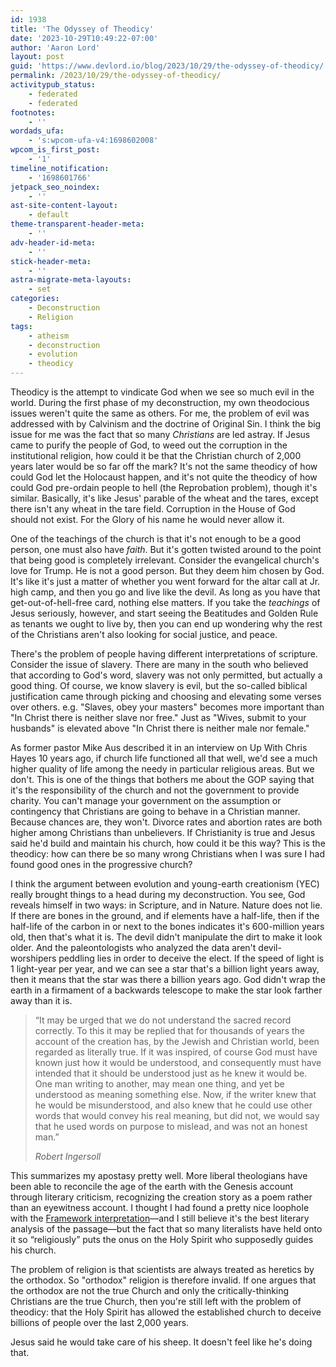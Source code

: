 ```yaml
---
id: 1938
title: 'The Odyssey of Theodicy'
date: '2023-10-29T10:49:22-07:00'
author: 'Aaron Lord'
layout: post
guid: 'https://www.devlord.io/blog/2023/10/29/the-odyssey-of-theodicy/'
permalink: /2023/10/29/the-odyssey-of-theodicy/
activitypub_status:
    - federated
    - federated
footnotes:
    - ''
wordads_ufa:
    - 's:wpcom-ufa-v4:1698602008'
wpcom_is_first_post:
    - '1'
timeline_notification:
    - '1698601766'
jetpack_seo_noindex:
    - ''
ast-site-content-layout:
    - default
theme-transparent-header-meta:
    - ''
adv-header-id-meta:
    - ''
stick-header-meta:
    - ''
astra-migrate-meta-layouts:
    - set
categories:
    - Deconstruction
    - Religion
tags:
    - atheism
    - deconstruction
    - evolution
    - theodicy
---
```


<!-- wp:paragraph -->
<p>Theodicy is the attempt to vindicate God when we see so much evil in the world. During the first phase of my deconstruction, my own theodocious issues weren't quite the same as others. For me, the problem of evil was addressed with by Calvinism and the doctrine of Original Sin. I think the big issue for me was the fact that so many <em>Christians</em> are led astray. If Jesus came to purify the people of God, to weed out the corruption in the institutional religion, how could it be that the Christian church of 2,000 years later would be so far off the mark? It's not the same theodicy of how could God let the Holocaust happen, and it's not quite the theodicy of how could God pre-ordain people to hell (the Reprobation problem), though it's similar. Basically, it's like Jesus' parable of the wheat and the tares, except there isn't any wheat in the tare field. Corruption in the House of God should not exist. For the Glory of his name he would never allow it.</p>
<!-- /wp:paragraph -->

<!-- wp:paragraph -->
<p>One of the teachings of the church is that it's not enough to be a good person, one must also have <em>faith</em>. But it's gotten twisted around to the point that being good is completely irrelevant. Consider the evangelical church's love for Trump. He is not a good person. But they deem him chosen by God. It's like it's just a matter of whether you went forward for the altar call at Jr. high camp, and then you go and live like the devil. As long as you have that get-out-of-hell-free card, nothing else matters. If you take the <em>teachings</em> of Jesus seriously, however, and start seeing the Beatitudes and Golden Rule as tenants we ought to live by, then you can end up wondering why the rest of the Christians aren't also looking for social justice, and peace.</p>
<!-- /wp:paragraph -->

<!-- wp:paragraph -->
<p>There's the problem of people having different interpretations of scripture. Consider the issue of slavery. There are many in the south who believed that according to God's word, slavery was not only permitted, but actually a good thing. Of course, we know slavery is evil, but the so-called biblical justification came through picking and choosing and elevating some verses over others. e.g. "Slaves, obey your masters" becomes more important than "In Christ there is neither slave nor free." Just as "Wives, submit to your husbands" is elevated above "In Christ there is neither male nor female."</p>
<!-- /wp:paragraph -->

<!-- wp:paragraph -->
<p>As former pastor Mike Aus described it in an interview on Up With Chris Hayes 10 years ago, if church life functioned all that well, we'd see a much higher quality of life among the needy in particular religious areas. But we don't. This is one of the things that bothers me about the GOP saying that it's the responsibility of the church and not the government to provide charity. You can't manage your government on the assumption or contingency that Christians are going to behave in a Christian manner. Because chances are, they won't. Divorce rates and abortion rates are both higher among Christians than unbelievers. If Christianity is true and Jesus said he'd build and maintain his church, how could it be this way? This is the theodicy: how can there be so many wrong Christians when I was sure I had found good ones in the progressive church?</p>
<!-- /wp:paragraph -->

<!-- wp:paragraph -->
<p>I think the argument between evolution and young-earth creationism (YEC) really brought things to a head during my deconstruction. You see, God reveals himself in two ways: in Scripture, and in Nature. Nature does not lie. If there are bones in the ground, and if elements have a half-life, then if the half-life of the carbon in or next to the bones indicates it's 600-million years old, then that's what it is. The devil didn't manipulate the dirt to make it look older. And the paleontologists who analyzed the data aren't devil-worshipers peddling lies in order to deceive the elect. If the speed of light is 1 light-year per year, and we can see a star that's a billion light years away, then it means that the star was there a billion years ago. God didn't wrap the earth in a firmament of a backwards telescope to make the star look farther away than it is.</p>
<!-- /wp:paragraph -->

<!-- wp:quote -->
<blockquote class="wp-block-quote"><!-- wp:paragraph -->
<p>“It may be urged that we do not understand the sacred record correctly. To this it may be replied that for thousands of years the account of the creation has, by the Jewish and Christian world, been regarded as literally true. If it was inspired, of course God must have known just how it would be understood, and consequently must have intended that it should be understood just as he knew it would be. One man writing to another, may mean one thing, and yet be understood as meaning something else. Now, if the writer knew that he would be misunderstood, and also knew that he could use other words that would convey his real&nbsp;meaning, but did not, we would say that he used words on purpose to mislead, and was not an honest man.”</p>
<!-- /wp:paragraph --><cite>Robert Ingersoll</cite></blockquote>
<!-- /wp:quote -->

<!-- wp:paragraph -->
<p>This summarizes my apostasy pretty well. More liberal theologians have been able to reconcile the age of the earth with the Genesis account through literary criticism, recognizing the creation story as a poem rather than an eyewitness account. I thought I had found a pretty nice loophole with the <a href="https://meredithkline.com/klines-works/articles-and-essays/because-it-had-not-rained/">Framework interpretation</a>—and I still believe it's the best literary analysis of the passage—but the fact that so many literalists have held onto it so “religiously” puts the onus on the Holy Spirit who supposedly guides his church.</p>
<!-- /wp:paragraph -->

<!-- wp:paragraph -->
<p>The problem of religion is that scientists are always treated as heretics by the orthodox. So "orthodox" religion is therefore invalid. If one argues that the orthodox are not the true Church and only the critically-thinking Christians are the true Church, then you're still left with the problem of theodicy: that the Holy Spirit has allowed the established church to deceive billions of people over the last 2,000 years.</p>
<!-- /wp:paragraph -->

<!-- wp:paragraph -->
<p>Jesus said he would take care of his sheep. It doesn't feel like he's doing that.</p>
<!-- /wp:paragraph -->